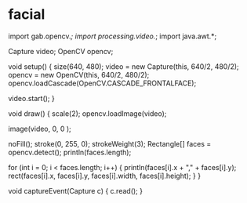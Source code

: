 # facial
import gab.opencv.*;
import processing.video.*;
import java.awt.*;

Capture video;
OpenCV opencv;

void setup() {
  size(640, 480);
  video = new Capture(this, 640/2, 480/2);
  opencv = new OpenCV(this, 640/2, 480/2);
  opencv.loadCascade(OpenCV.CASCADE_FRONTALFACE);  

  video.start();
}

void draw() {
  scale(2);
  opencv.loadImage(video);

  image(video, 0, 0 );

  noFill();
  stroke(0, 255, 0);
  strokeWeight(3);
  Rectangle[] faces = opencv.detect();
  println(faces.length);

  for (int i = 0; i < faces.length; i++) {
    println(faces[i].x + "," + faces[i].y);
    rect(faces[i].x, faces[i].y, faces[i].width, faces[i].height);
  }
}

void captureEvent(Capture c) {
  c.read();
}
